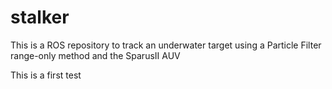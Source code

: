 # stalker
This is a ROS repository to track an underwater target using a Particle Filter range-only method and the SparusII AUV

This is a first test
